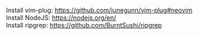 Install vim-plug: https://github.com/junegunn/vim-plug#neovim <br />
Install NodeJS: https://nodejs.org/en/ <br />
Install ripgrep: https://github.com/BurntSushi/ripgrep
